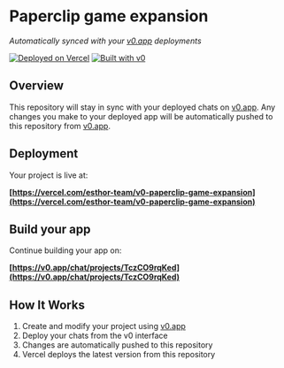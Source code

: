 # Paperclip game expansion

*Automatically synced with your [v0.app](https://v0.app) deployments*

[![Deployed on Vercel](https://img.shields.io/badge/Deployed%20on-Vercel-black?style=for-the-badge&logo=vercel)](https://vercel.com/esthor-team/v0-paperclip-game-expansion)
[![Built with v0](https://img.shields.io/badge/Built%20with-v0.app-black?style=for-the-badge)](https://v0.app/chat/projects/TczCO9rqKed)

## Overview

This repository will stay in sync with your deployed chats on [v0.app](https://v0.app).
Any changes you make to your deployed app will be automatically pushed to this repository from [v0.app](https://v0.app).

## Deployment

Your project is live at:

**[https://vercel.com/esthor-team/v0-paperclip-game-expansion](https://vercel.com/esthor-team/v0-paperclip-game-expansion)**

## Build your app

Continue building your app on:

**[https://v0.app/chat/projects/TczCO9rqKed](https://v0.app/chat/projects/TczCO9rqKed)**

## How It Works

1. Create and modify your project using [v0.app](https://v0.app)
2. Deploy your chats from the v0 interface
3. Changes are automatically pushed to this repository
4. Vercel deploys the latest version from this repository